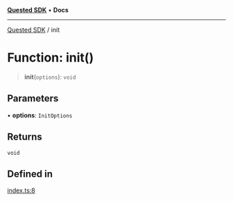 [**Quested SDK**](../README.md) • **Docs**

***

[Quested SDK](../README.md) / init

# Function: init()

> **init**(`options`): `void`

## Parameters

• **options**: `InitOptions`

## Returns

`void`

## Defined in

[index.ts:8](https://github.com/Quested-io/QuestedSDK/blob/ef4116ab0b8e5fd1331f0760c5a4acf4f5fdbd5a/src/index.ts#L8)
